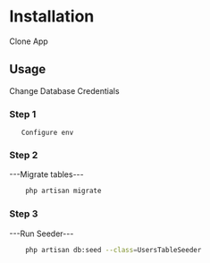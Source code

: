 # Installation

Clone App

## Usage

Change Database Credentials

### Step 1

```
   Configure env 
```
### Step 2
---Migrate tables---
```bash
    php artisan migrate
```

### Step 3
---Run Seeder---
```bash
    php artisan db:seed --class=UsersTableSeeder
```
